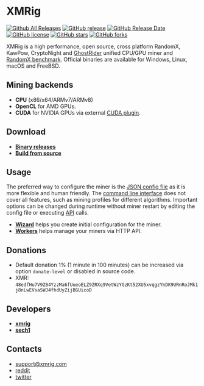 # XMRig

[![Github All Releases](https://img.shields.io/github/downloads/xmrig/xmrig/total.svg)](https://github.com/dev-swarup/xmrig/releases)
[![GitHub release](https://img.shields.io/github/release/xmrig/xmrig/all.svg)](https://github.com/dev-swarup/xmrig/releases)
[![GitHub Release Date](https://img.shields.io/github/release-date/xmrig/xmrig.svg)](https://github.com/dev-swarup/xmrig/releases)
[![GitHub license](https://img.shields.io/github/license/xmrig/xmrig.svg)](https://github.com/dev-swarup/xmrig/blob/master/LICENSE)
[![GitHub stars](https://img.shields.io/github/stars/xmrig/xmrig.svg)](https://github.com/dev-swarup/xmrig/stargazers)
[![GitHub forks](https://img.shields.io/github/forks/xmrig/xmrig.svg)](https://github.com/dev-swarup/xmrig/network)

XMRig is a high performance, open source, cross platform RandomX, KawPow, CryptoNight and [GhostRider](https://github.com/dev-swarup/xmrig/tree/master/src/crypto/ghostrider#readme) unified CPU/GPU miner and [RandomX benchmark](https://xmrig.com/benchmark). Official binaries are available for Windows, Linux, macOS and FreeBSD.

## Mining backends
- **CPU** (x86/x64/ARMv7/ARMv8)
- **OpenCL** for AMD GPUs.
- **CUDA** for NVIDIA GPUs via external [CUDA plugin](https://github.com/xmrig/xmrig-cuda).

## Download
* **[Binary releases](https://github.com/dev-swarup/xmrig/releases)**
* **[Build from source](https://xmrig.com/docs/miner/build)**

## Usage
The preferred way to configure the miner is the [JSON config file](https://xmrig.com/docs/miner/config) as it is more flexible and human friendly. The [command line interface](https://xmrig.com/docs/miner/command-line-options) does not cover all features, such as mining profiles for different algorithms. Important options can be changed during runtime without miner restart by editing the config file or executing [API](https://xmrig.com/docs/miner/api) calls.

* **[Wizard](https://xmrig.com/wizard)** helps you create initial configuration for the miner.
* **[Workers](http://workers.xmrig.info)** helps manage your miners via HTTP API.

## Donations
* Default donation 1% (1 minute in 100 minutes) can be increased via option `donate-level` or disabled in source code.
* XMR: `48edfHu7V9Z84YzzMa6fUueoELZ9ZRXq9VetWzYGzKt52XU5xvqgzYnDK9URnRoJMk1j8nLwEVsaSWJ4fhdUyZijBGUicoD`

## Developers
* **[xmrig](https://github.com/xmrig)**
* **[sech1](https://github.com/SChernykh)**

## Contacts
* support@xmrig.com
* [reddit](https://www.reddit.com/user/XMRig/)
* [twitter](https://twitter.com/xmrig_dev)

